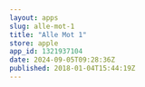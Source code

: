 ```yaml
---
layout: apps
slug: alle-mot-1
title: "Alle Mot 1"
store: apple
app_id: 1321937104
date: 2024-09-05T09:28:36Z
published: 2018-01-04T15:44:19Z
---
```

